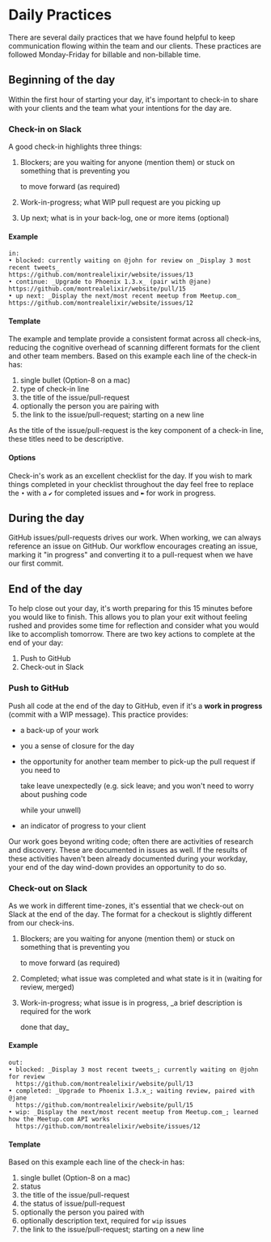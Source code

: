 # Daily Practices

There are several daily practices that we have found helpful to keep communication flowing within the team and our clients. These practices are followed Monday-Friday for billable and non-billable time.

## Beginning of the day

Within the first hour of starting your day, it's important to check-in to share with your clients and the team what your intentions for the day are.

### Check-in on Slack

A good check-in highlights three things:

1. Blockers; are you waiting for anyone \(mention them\) or stuck on something that is preventing you

   to move forward \(as required\)

2. Work-in-progress; what WIP pull request are you picking up
3. Up next; what is in your back-log, one or more items \(optional\)

#### Example

```text
in:
• blocked: currently waiting on @john for review on _Display 3 most recent tweets_
https://github.com/montrealelixir/website/issues/13
• continue: _Upgrade to Phoenix 1.3.x_ (pair with @jane)
https://github.com/montrealelixir/website/pull/15
• up next: _Display the next/most recent meetup from Meetup.com_
https://github.com/montrealelixir/website/issues/12
```

#### Template

The example and template provide a consistent format across all check-ins, reducing the cognitive overhead of scanning different formats for the client and other team members. Based on this example each line of the check-in has:

1. single bullet \(Option-8 on a mac\)
2. type of check-in line
3. the title of the issue/pull-request
4. optionally the person you are pairing with
5. the link to the issue/pull-request; starting on a new line

As the title of the issue/pull-request is the key component of a check-in line, these titles need to be descriptive.

#### Options

Check-in's work as an excellent checklist for the day. If you wish to mark things completed in your checklist throughout the day feel free to replace the `•` with a `✔︎` for completed issues and `➽` for work in progress.

## During the day

GitHub issues/pull-requests drives our work. When working, we can always reference an issue on GitHub. Our workflow encourages creating an issue, marking it "in progress" and converting it to a pull-request when we have our first commit.

## End of the day

To help close out your day, it's worth preparing for this 15 minutes before you would like to finish. This allows you to plan your exit without feeling rushed and provides some time for reflection and consider what you would like to accomplish tomorrow. There are two key actions to complete at the end of your day:

1. Push to GitHub
2. Check-out in Slack

### Push to GitHub

Push all code at the end of the day to GitHub, even if it's a **work in progress** \(commit with a WIP message\). This practice provides:

* a back-up of your work
* you a sense of closure for the day
* the opportunity for another team member to pick-up the pull request if you need to

  take leave unexpectedly \(e.g. sick leave; and you won't need to worry about pushing code

  while your unwell\)

* an indicator of progress to your client  

Our work goes beyond writing code; often there are activities of research and discovery. These are documented in issues as well. If the results of these activities haven't been already documented during your workday, your end of the day wind-down provides an opportunity to do so.

### Check-out on Slack

As we work in different time-zones, it's essential that we check-out on Slack at the end of the day. The format for a checkout is slightly different from our check-ins.

1. Blockers; are you waiting for anyone \(mention them\) or stuck on something that is preventing you

   to move forward \(as required\)

2. Completed; what issue was completed and what state is it in \(waiting for review, merged\)
3. Work-in-progress; what issue is in progress, \_a brief description is required for the work

   done that day\_

#### Example

```text
out:
• blocked: _Display 3 most recent tweets_; currently waiting on @john for review
  https://github.com/montrealelixir/website/pull/13
• completed: _Upgrade to Phoenix 1.3.x_; waiting review, paired with @jane
  https://github.com/montrealelixir/website/pull/15
• wip: _Display the next/most recent meetup from Meetup.com_; learned how the Meetup.com API works
  https://github.com/montrealelixir/website/issues/12
```

#### Template

Based on this example each line of the check-in has:

1. single bullet \(Option-8 on a mac\)
2. status
3. the title of the issue/pull-request
4. the status of issue/pull-request
5. optionally the person you paired with
6. optionally description text, required for `wip` issues
7. the link to the issue/pull-request; starting on a new line


